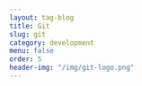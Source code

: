```yaml
---
layout: tag-blog
title: Git
slug: git
category: development
menu: false
order: 5
header-img: "/img/git-logo.png"
---
```

